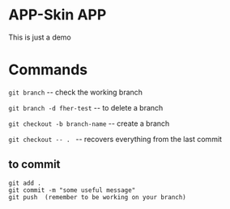 # APP-Skin APP
This is just a demo

# Commands
```git branch```  -- check the working branch

```git branch -d fher-test```  -- to delete a branch

```git checkout -b branch-name```  -- create a branch

```git checkout -- . ``` -- recovers everything from the last commit

## to commit
```
git add .
git commit -m "some useful message"
git push  (remember to be working on your branch)
```